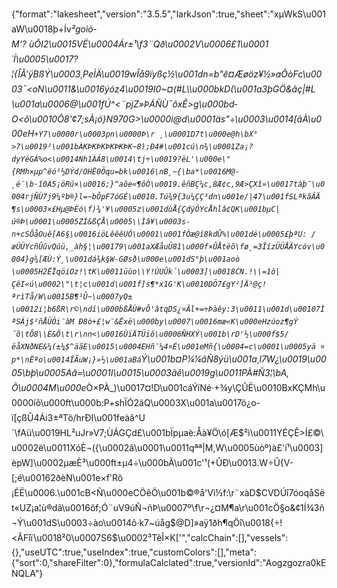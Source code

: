 {"format":"lakesheet","version":"3.5.5","larkJson":true,"sheet":"xµWkS\u001aW\u0018þ+Ív*²goìò­M'? ùÔI2\u0015VË\u0004Ár±¹\f3¨Qð\u0002V\u0006£1\u0001´Í\u0005\u0017?¦{ÎÂ'ÿBßÝ\u0003¸PeÌÄ\u0019wÎå9ïyßç½\u001dn=b\"ê¤Æøöz¥½»aÔòFc\u0003¯<oN\u0011&\u0016ýóz4\u0019I0~¤(#L\\\u000bkD(\u001a3þGÖ&ãç|#L \u001a\u0006@\u001fÚ^<¨pjZ»ÞÁÑÙ¯ôxÊ>g\u000bd­O<ô\u0010Ô8'¢7;sÀ¡ó}N970G>\u0000i@d\u0001äs\"÷\u0003\u0014[âÀ\u000eH`­+Y7\u0000r\u0003pn\u0000Þ\r ¸\u0001D7t\u000e@h\bX° >7\u0019²\u001bÀKÞKÞKÞKÞKÞK~8);Ð4#\u001cú\n¾\u0001Za¡?dyYéGÀ%o<\u0014Nh1ÀÁ8\u0014\tj÷\u0019?ëL'\u000e\"{RMh×µp^ëó³½DÝd/OHË0Öqu=bk\u0016\nB¸~{\ba*\u0016M@-¸é¨\b·î0A5¡öRú×\u0016;}^aôe«¶ôÒ\u0019.êñBÇ¼c,8Æ¢c,9Æ>ÇXî»\u0017tàþ¯\u0004rjÑÙ7j9¼ºb®}l=~bÔpF7óGÉ\u0010.Tú¾9{3u¼ÇÇ³dn\u001e/|47\u001fSLªkãÂÄ¶s\u0003×£Hµ@ÞÈó\f)¾'¥\u0005z\u001dùÅ{ÇdýÓYcÅhlâ¢QK\u001bµC|ú®Þ\u0001\u0005ZÍ&ßÇÅ\u0005\\Ìâ¥\u0003s­n+cSÔåOuê[A6§\u0016iöLêêêUÓ\u0001\u001fÒæ@í8kdÛ%\u001dë\u0005£þªU: /æÚÜYcñÛûvQúü,_àh§¦\u00179\u001aXÆåuÜ81\u000f×ÛÅtëõ\fø¸=3ÎízÜÜÅÂYcóv\u0004}g¾[ÆÙ:Ý¸\u001dá¾k§W-GØsð\u000e\u001dS°þ\u001aoò \u0005H2ËÏqöiOz!\tK\u0011üùo\\Y!ÙUÛk´\u0003]\u0018CN.!\\=1ô|ÇêI«ú\u0002\"\t¦c\u001d\u001f]s¶*x1G'K\u0010DÖ7£gY²]Ä¹@ç!ªrìTå/W\u0015B¶¹Û~\u0007yQ±\u0012i¦b6ßR\r©\ndí\u000bßÅÙ#vÔ'âtqDS¿¤Âl+=÷Þàêy:3\u0011\u001d\u00107ÌªSÁj$²ñÅÜÓi¨àM Ð8­ò+£¦w¨&Ëxë\u000by\u0007\u0016mæ«K\u000eHzúoz¶gÝ´õ\tÕ8\\È&Õ\t\r\nn<\u0016ÙïÄTÜïõ\u0006ÑHXÝ\u001b\rD'½\u000f$5/ëåXNðNE&¼(±¼$^äãE\u0015\u0004EHñ¨¼4¤É\u001eMñ{\u0004=c\u0001\u0005yä ¤p*\nËªo\u0014ÎÃuW¡}»½\u001aBá`Ý\u001b¤P¼¼âÑ8ýü\u001a¸l7W¿\u0019\u0005\bþ\u0005Aâ=\u0001I\u0015\u0003ãê\u0019g\u0011PÀ#Ñ3¦\bA, Õ\u0004M\u000e*Ò×PÀ_)\u0017¤!D\u001cáÝíNé·+¾y\\ÇÛË\u0010BxKÇMh\u0000íõ\u000ft\u000b:P+shÏÓ2äQ\u0003X\u001a\u0017ö¿o-ï[çßÛ4Ái3±ªTö/hrÐI\u001feàâ^U´\fAü\u0019HL²uJr»V7;ÙÁGÇd£\u001bÏpµaè:Åà¥Ö\\ó[Æ$²ì\u0011YÉÇÊ>Í£©\u0002ë\u0011XóÈ¬({\u0002ã\u0001\u0011qªª|M,W\u0005ùòº)à£'í¹\u0003]èpW]\u0002µæÈ³\u000ft±µ4÷\u000bÃ\u001c'¹(+ÛÐ\u0013.W÷Û{V-[;é\u00162ðèN\u001e×f­'Rõ¡ÉË\u0006.\u001cB<Ñ\u000eCÖêÖ\u001b©®å'Vì½f:\r¨xàD$CVDÚî7óoqåSët«UZ¡a¦ù®dâ\u0016ôf;Ó¨uV9úÑ¬ñÞ\u0007º\f\r¬¿¤M¶a\r\u001cÖ§o&¢1Í¾3ñ ¬Ý\u001dS\u0003÷ào\u0014ô·k7~úåg$@D]»aÿ1ðh¶qÖî\u0018{÷!<ÂFîï\u0018²0\u0007S6$\u0002³TêÎ×K['","calcChain":[],"vessels":{},"useUTC":true,"useIndex":true,"customColors":[],"meta":{"sort":0,"shareFilter":0},"formulaCalclated":true,"versionId":"Aogzgozra0kENQLA"}